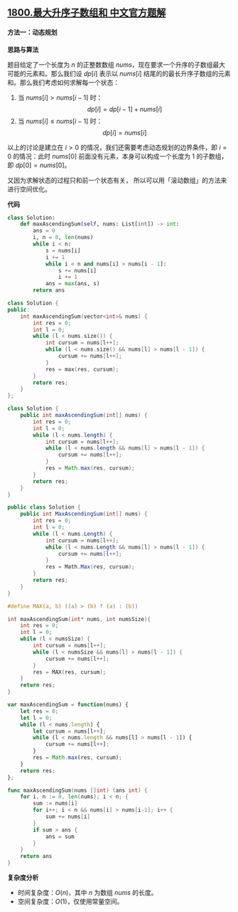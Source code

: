 ## [1800.最大升序子数组和 中文官方题解](https://leetcode.cn/problems/maximum-ascending-subarray-sum/solutions/100000/zui-da-sheng-xu-zi-shu-zu-he-by-leetcode-0q6v)

#### 方法一：动态规划

**思路与算法**

题目给定了一个长度为 $n$ 的正整数数组 $\textit{nums}$，现在要求一个升序的子数组最大可能的元素和。那么我们设 $\textit{dp}[i]$ 表示以 $\textit{nums}[i]$ 结尾的的最长升序子数组的元素和。那么我们考虑如何求解每一个状态：

1. 当 $\textit{nums}[i] > \textit{nums}[i - 1]$ 时：
   $$\textit{dp}[i] = \textit{dp}[i - 1] + \textit{nums}[i]$$
2. 当 $\textit{nums}[i] \le \textit{nums}[i - 1]$ 时：
   $$\textit{dp}[i] = \textit{nums}[i]$$

以上的讨论是建立在 $i > 0$ 的情况，我们还需要考虑动态规划的边界条件，即 $i = 0$ 的情况：此时 $\textit{nums}[0]$ 前面没有元素，本身可以构成一个长度为 $1$ 的子数组，即 $\textit{dp}[0] = \textit{nums}[0]$。

又因为求解状态的过程只和前一个状态有关， 所以可以用「滚动数组」的方法来进行空间优化。

**代码**

```Python [sol1-Python3]
class Solution:
    def maxAscendingSum(self, nums: List[int]) -> int:
        ans = 0
        i, n = 0, len(nums)
        while i < n:
            s = nums[i]
            i += 1
            while i < n and nums[i] > nums[i - 1]:
                s += nums[i]
                i += 1
            ans = max(ans, s)
        return ans
```

```C++ [sol1-C++]
class Solution {
public:
    int maxAscendingSum(vector<int>& nums) {
        int res = 0;
        int l = 0;
        while (l < nums.size()) {
            int cursum = nums[l++];
            while (l < nums.size() && nums[l] > nums[l - 1]) {
                cursum += nums[l++];
            }
            res = max(res, cursum);
        }
        return res;
    }
};
```

```Java [sol1-Java]
class Solution {
    public int maxAscendingSum(int[] nums) {
        int res = 0;
        int l = 0;
        while (l < nums.length) {
            int cursum = nums[l++];
            while (l < nums.length && nums[l] > nums[l - 1]) {
                cursum += nums[l++];
            }
            res = Math.max(res, cursum);
        }
        return res;
    }
}
```

```C# [sol1-C#]
public class Solution {
    public int MaxAscendingSum(int[] nums) {
        int res = 0;
        int l = 0;
        while (l < nums.Length) {
            int cursum = nums[l++];
            while (l < nums.Length && nums[l] > nums[l - 1]) {
                cursum += nums[l++];
            }
            res = Math.Max(res, cursum);
        }
        return res;
    }
}
```

```C [sol1-C]
#define MAX(a, b) ((a) > (b) ? (a) : (b))

int maxAscendingSum(int* nums, int numsSize){
    int res = 0;
    int l = 0;
    while (l < numsSize) {
        int cursum = nums[l++];
        while (l < numsSize && nums[l] > nums[l - 1]) {
            cursum += nums[l++];
        }
        res = MAX(res, cursum);
    }
    return res;
}
```

```JavaScript [sol1-JavaScript]
var maxAscendingSum = function(nums) {
    let res = 0;
    let l = 0;
    while (l < nums.length) {
        let cursum = nums[l++];
        while (l < nums.length && nums[l] > nums[l - 1]) {
            cursum += nums[l++];
        }
        res = Math.max(res, cursum);
    }
    return res;
};
```

```go [sol1-Golang]
func maxAscendingSum(nums []int) (ans int) {
    for i, n := 0, len(nums); i < n; {
        sum := nums[i]
        for i++; i < n && nums[i] > nums[i-1]; i++ {
            sum += nums[i]
        }
        if sum > ans {
            ans = sum
        }
    }
    return ans
}
```

**复杂度分析**

- 时间复杂度：$O(n)$，其中 $n$ 为数组 $\textit{nums}$ 的长度。
- 空间复杂度：$O(1)$，仅使用常量空间。